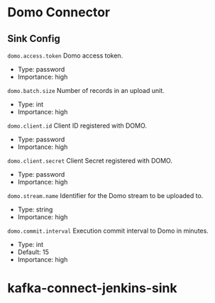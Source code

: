 # Domo Connector

## Sink Config

``domo.access.token``
  Domo access token.

  * Type: password
  * Importance: high

``domo.batch.size``
  Number of records in an upload unit.

  * Type: int
  * Importance: high

``domo.client.id``
  Client ID registered with DOMO.

  * Type: password
  * Importance: high

``domo.client.secret``
  Client Secret registered with DOMO.

  * Type: password
  * Importance: high

``domo.stream.name``
  Identifier for the Domo stream to be uploaded to.

  * Type: string
  * Importance: high

``domo.commit.interval``
  Execution commit interval to Domo in minutes.

  * Type: int
  * Default: 15
  * Importance: high

# kafka-connect-jenkins-sink
